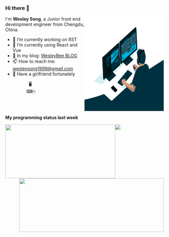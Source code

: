 ### Hi there 👋
<img align="right" alt="Songjunwei's github stats" width="50%" height="300px" src="https://github.com/Songjunweiop/Songjunweiop/blob/main/code.gif">

I'm **Wesley Song**, a Junior front end development engineer from Chengdu, China.

- 🔭 I’m currently working on RST
- 🌱 I’m currently using React and Vue
- 💬 In my blog: [WesleyBee BLOG](https://www.wesleybee.cn/)
- 📫 How to reach me: <wesleysong1999@gmail.com>
- 💞 Have a girlfriend fortunately


&nbsp;&nbsp;&nbsp;&nbsp;&nbsp;&nbsp;&nbsp;&nbsp;&nbsp;&nbsp;&nbsp;&nbsp;&nbsp;&nbsp;&nbsp;&nbsp;&nbsp;&nbsp;&nbsp;🖥
<br>
&nbsp;&nbsp;&nbsp;&nbsp;&nbsp;&nbsp;&nbsp;&nbsp;&nbsp;&nbsp;&nbsp;&nbsp;&nbsp;&nbsp;&nbsp;&nbsp;&nbsp;⌨🖱
<br><br><br><br>

**My programming status last week**

<img width="350px" position="relative" left= "-20px"  height="170px" align="left" src="https://github-readme-stats.vercel.app/api/wakatime?username=WesleySong&hide_title=true" />
<img width="460px" height="170px" align="right" src="https://github-readme-stats.vercel.app/api?username=Songjunweiop&show_icons=true&include_all_commits=true" />
<img src="https://s3.ax1x.com/2020/12/21/r0kCbn.png" />


